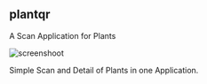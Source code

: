 ## plantqr

A Scan Application for Plants

![screenshoot](https://user-images.githubusercontent.com/52662412/145946725-42e843f8-5a93-4a15-9287-49dba5af04fd.jpeg)

Simple Scan and Detail of Plants in one Application.
